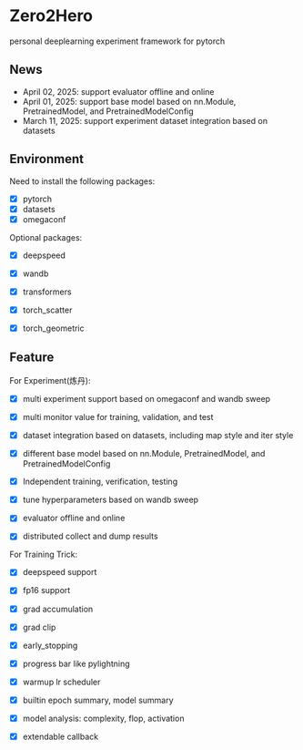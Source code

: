 # Zero2Hero
personal deeplearning experiment framework for pytorch

## News
+ April 02, 2025: support evaluator offline and online
+ April 01, 2025: support base model based on nn.Module, PretrainedModel, and PretrainedModelConfig
+ March 11, 2025: support experiment dataset integration based on datasets

## Environment
Need to install the following packages:
+ [x] pytorch
+ [x] datasets
+ [x] omegaconf

Optional packages:
+ [x] deepspeed
+ [x] wandb
+ [x] transformers
+ [x] torch_scatter
+ [x] torch_geometric


## Feature
For Experiment(炼丹):
+ [x] multi experiment support based on omegaconf and wandb sweep
+ [x] multi monitor value for training, validation, and test
+ [x] dataset integration based on datasets, including map style and iter style
+ [x] different base model based on nn.Module, PretrainedModel, and PretrainedModelConfig
+ [x] Independent training, verification, testing
+ [x] tune hyperparameters based on wandb sweep
+ [x] evaluator offline and online
+ [x] distributed collect and dump results


For Training Trick:
+ [x] deepspeed support
+ [x] fp16 support
+ [x] grad accumulation
+ [x] grad clip
+ [x] early_stopping
+ [x] progress bar like pylightning
+ [x] warmup lr scheduler
+ [x] builtin epoch summary, model summary
+ [x] model analysis: complexity, flop, activation
+ [x] extendable callback

